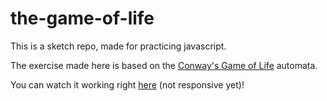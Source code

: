 ﻿# the-game-of-life

This is a sketch repo, made for practicing javascript.

The exercise made here is based on the [Conway's Game of Life](https://en.wikipedia.org/wiki/Conway%27s_Game_of_Life) automata.

You can watch it working right [here](https://magnic0.github.io/the-game-of-life/) (not responsive yet)!
